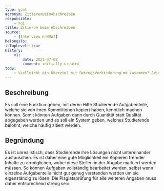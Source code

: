 ```yaml
---
type: goal
acronym: ZitierenBeimAbschreiben
responsible:
    - ngi
title: Zitieren beim Abschreiben
source:
    - [Interview nnWMA2]
belongsTo: 
isTopLevel: true
history:
    v1:
        date: 2021-07-08
        comment: initially created
todo:
    - Vielleicht ein Überziel mit BetrugsVerhinderung.md zusammen? Beispiel -> "NutzenVonFremdenCode" 
---
```


## Beschreibung
Es soll eine Funktion geben, mit deren Hilfe Studierende Aufgabenteile, welche sie von ihren Kommilitonen kopiert haben, kenntlich machen können. Somit können Aufgaben dann durch Quantität statt Qualität abgegeben werden und es soll ein System geben, welches Studierende belohnt, welche häufig zitiert werden.

## Begründung
Es ist unrealistisch, dass Studierende ihre Lösungen nicht untereinander austauschen. Es ist daher eine gute Möglichkeit ein Kopieren fremder Inhalte zu ermöglichen, wobei diese Stellen in der Abgabe markiert werden müssen. So können Aufgaben vollständig bearbeitet werden, selbst wenn einzelne Aufgabenteile nicht gut genug verstanden werden um sie eigenständig zu lösen. Die Plagiatsprüfung für alle weiteren Angaben muss daher entsprechend streng sein. 

